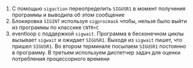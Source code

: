 1. С помощью `sigaction` переопределить `SIGUSR1` в момент получения программы и выводила об этом сообщение
2. Блокировка `SIGINT` используя `sigprocmask` чтобы, нельзя было выйти из программы по классике `CNTR+C`
3. eventloop с поддержкой `sigwait`. Программа в бесконечном циклы вызывает `sigwait` и ожидает `SIGUSR1`. Выходя из `sigwait` пишет, что пришел `SIGUSR1`. Во втором терминале посылаем `SIGUSR1` постоянно в программу. В третьем используем диспетчер задач для оценки потребления процессорного времени
